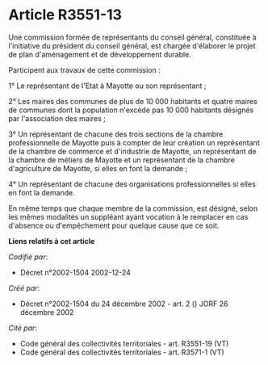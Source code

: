 # Article R3551-13

Une commission formée de représentants du conseil général, constituée à l'initiative du président du conseil général, est
chargée d'élaborer le projet de plan d'aménagement et de développement durable.

Participent aux travaux de cette commission :

1° Le représentant de l'Etat à Mayotte ou son représentant ;

2° Les maires des communes de plus de 10 000 habitants et quatre maires de communes dont la population n'excède pas 10 000
habitants désignés par l'association des maires ;

3° Un représentant de chacune des trois sections de la chambre professionnelle de Mayotte puis à compter de leur création un
représentant de la chambre de commerce et d'industrie de Mayotte, un représentant de la chambre de métiers de Mayotte et un
représentant de la chambre d'agriculture de Mayotte, si elles en font la demande ;

4° Un représentant de chacune des organisations professionnelles si elles en font la demande.

En même temps que chaque membre de la commission, est désigné, selon les mêmes modalités un suppléant ayant vocation à le
remplacer en cas d'absence ou d'empêchement pour quelque cause que ce soit.

**Liens relatifs à cet article**

_Codifié par_:

  - Décret n°2002-1504 2002-12-24

_Créé par_:

  - Décret n°2002-1504 du 24 décembre 2002 - art. 2 () JORF 26 décembre 2002

_Cité par_:

  - Code général des collectivités territoriales - art. R3551-19 (VT)
  - Code général des collectivités territoriales - art. R3571-1 (VT)
